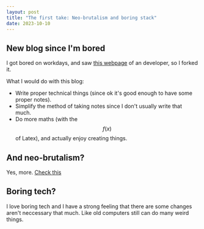 ```yaml
---
layout: post
title: "The first take: Neo-brutalism and boring stack"
date: 2023-10-10
---
```


## New blog since I'm bored
I got bored on workdays, and saw [this webpage](https://ntietz.com/) of an developer, so I forked it.

What I would do with this blog:
- Write proper technical things (since ok it's good enough to have some proper notes).
- Simplify the method of taking notes since I don't usually write that much.
- Do more maths (with the $$f(x)$$ of Latex), and actually enjoy creating things.

## And neo-brutalism? 
Yes, more. [Check this](https://bootcamp.uxdesign.cc/the-neubrutalism-or-neo-brutalism-ui-design-trend-641714825fed)

## Boring tech?
I love boring tech and I have a strong feeling that there are some changes aren't neccessary that much. Like old computers still can do many weird things.